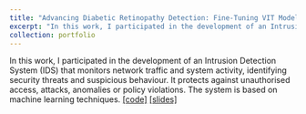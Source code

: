 ```yaml
---
title: "Advancing Diabetic Retinopathy Detection: Fine-Tuning VIT Models"
excerpt: "In this work, I participated in the development of an Intrusion Detection System (IDS) that monitors network traffic and system activity, identifying security threats and suspicious behaviour. It protects against unauthorised access, attacks, anomalies or policy violations. The system is based on machine learning techniques.<br/><img src='/images/4545.png'>"
collection: portfolio
---
```


In this work, I participated in the development of an Intrusion Detection System (IDS) that monitors network traffic and system activity, identifying security threats and suspicious behaviour. It protects against unauthorised access, attacks, anomalies or policy violations. The system is based on machine learning techniques. [[code]](https://github.com/iseddik/Advanced-anomaly-detection-Machine-learning-approaches) [[slides]](https://drive.google.com/file/d/1BtkOS7ept-MZDMnQxsfCz21oaLfEcnpg/view?usp=sharing)
